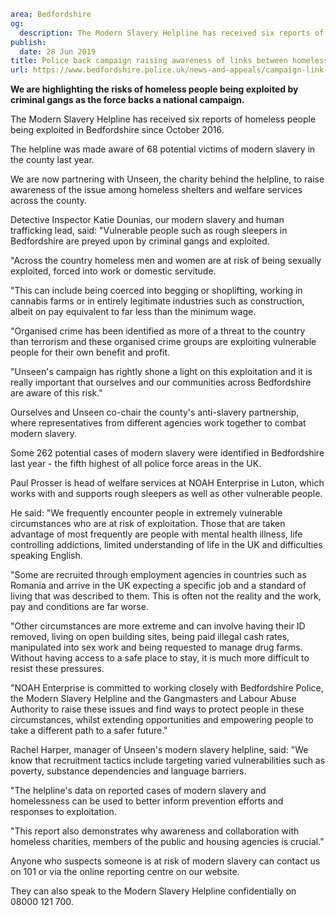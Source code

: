 ```yaml
area: Bedfordshire
og:
  description: The Modern Slavery Helpline has received six reports of homeless people being exploited in Bedfordshire since October 2016.
publish:
  date: 28 Jun 2019
title: Police back campaign raising awareness of links between homelessness and exploitation
url: https://www.bedfordshire.police.uk/news-and-appeals/campaign-link-homelessness-exploitation-jun2019
```

**We are highlighting the risks of homeless people being exploited by criminal gangs as the force backs a national campaign.**

The Modern Slavery Helpline has received six reports of homeless people being exploited in Bedfordshire since October 2016.

The helpline was made aware of 68 potential victims of modern slavery in the county last year.

We are now partnering with Unseen, the charity behind the helpline, to raise awareness of the issue among homeless shelters and welfare services across the county.

Detective Inspector Katie Dounias, our modern slavery and human trafficking lead, said: "Vulnerable people such as rough sleepers in Bedfordshire are preyed upon by criminal gangs and exploited.

"Across the country homeless men and women are at risk of being sexually exploited, forced into work or domestic servitude.

"This can include being coerced into begging or shoplifting, working in cannabis farms or in entirely legitimate industries such as construction, albeit on pay equivalent to far less than the minimum wage.

"Organised crime has been identified as more of a threat to the country than terrorism and these organised crime groups are exploiting vulnerable people for their own benefit and profit.

"Unseen's campaign has rightly shone a light on this exploitation and it is really important that ourselves and our communities across Bedfordshire are aware of this risk."

Ourselves and Unseen co-chair the county's anti-slavery partnership, where representatives from different agencies work together to combat modern slavery.

Some 262 potential cases of modern slavery were identified in Bedfordshire last year - the fifth highest of all police force areas in the UK.

Paul Prosser is head of welfare services at NOAH Enterprise in Luton, which works with and supports rough sleepers as well as other vulnerable people.

He said: "We frequently encounter people in extremely vulnerable circumstances who are at risk of exploitation. Those that are taken advantage of most frequently are people with mental health illness, life controlling addictions, limited understanding of life in the UK and difficulties speaking English.

"Some are recruited through employment agencies in countries such as Romania and arrive in the UK expecting a specific job and a standard of living that was described to them. This is often not the reality and the work, pay and conditions are far worse.

"Other circumstances are more extreme and can involve having their ID removed, living on open building sites, being paid illegal cash rates, manipulated into sex work and being requested to manage drug farms. Without having access to a safe place to stay, it is much more difficult to resist these pressures.

"NOAH Enterprise is committed to working closely with Bedfordshire Police, the Modern Slavery Helpline and the Gangmasters and Labour Abuse Authority to raise these issues and find ways to protect people in these circumstances, whilst extending opportunities and empowering people to take a different path to a safer future."

Rachel Harper, manager of Unseen's modern slavery helpline, said: "We know that recruitment tactics include targeting varied vulnerabilities such as poverty, substance dependencies and language barriers.

"The helpline's data on reported cases of modern slavery and homelessness can be used to better inform prevention efforts and responses to exploitation.

"This report also demonstrates why awareness and collaboration with homeless charities, members of the public and housing agencies is crucial."

Anyone who suspects someone is at risk of modern slavery can contact us on 101 or via the online reporting centre on our website.

They can also speak to the Modern Slavery Helpline confidentially on 08000 121 700.
